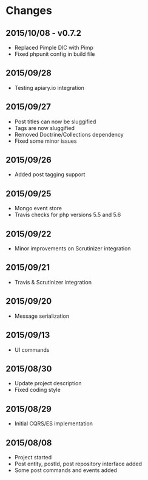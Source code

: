 # Changes

## 2015/10/08 - v0.7.2

- Replaced Pimple DIC with Pimp
- Fixed phpunit config in build file

## 2015/09/28

- Testing apiary.io integration

## 2015/09/27

- Post titles can now be sluggified
- Tags are now sluggified
- Removed Doctrine/Collections dependency
- Fixed some minor issues

## 2015/09/26

- Added post tagging support

## 2015/09/25

- Mongo event store
- Travis checks for php versions 5.5 and 5.6

## 2015/09/22

- Minor improvements on Scrutinizer integration

## 2015/09/21

- Travis & Scrutinizer integration

## 2015/09/20

- Message serialization

## 2015/09/13

- UI commands

## 2015/08/30

- Update project description
- Fixed coding style

## 2015/08/29

- Initial CQRS/ES implementation

## 2015/08/08

- Project started
- Post entity, postId, post repository interface added
- Some post commands and events added
